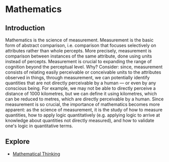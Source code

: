 # Mathematics
## Introduction
Mathematics is the science of measurement. Measurement is the basic form of abstract comparison, i.e. comparison that focuses selectively on attributes rather than whole percepts. More precisely, measurement is comparison between instances of the same attribute, done using units instead of percepts. Measurement is crucial to expanding the range of cognition beyond the perceptual level. Why? Consider: since, measurement consists of relating easily perceivable or conceivable units to the attributes observed in things, through measurement, we can potentially identify quantities that are not directly perceivable by a human — or even by any conscious being. For example, we may not be able to directly perceive a distance of 1000 kilometres, but we can define it using kilometres, which can be reduced to metres, which are directly perceivable by a human. Since measurement is so crucial, the importance of mathematics becomes more apparent: as the science of measurement, it is the study of how to measure quantities, how to apply logic quantitatively (e.g. applying logic to arrive at knowledge about quantities not directly measured), and how to validate one's logic in quantitative terms.

## Explore
- [Mathematical Thinking](https://pranigopu.github.io/mathematics/mathematical-thinking)